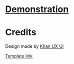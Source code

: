 # [Demonstration](https://treast.github.io/nextjs-marketing-landing/)

# Credits

Design made by [Khan UX UI](https://www.behance.net/khanuxui)

[Template link](<https://www.behance.net/gallery/86422747/Landing-Page-For-Marketing-Agency-(Freebie)>)
